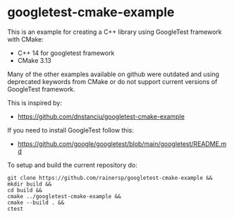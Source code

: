 # googletest-cmake-example
This is an example for creating a C++ library using GoogleTest framework with CMake:
- C++ 14 for googletest framework
- CMake 3.13

Many of the other examples available on github were outdated and using deprecated keywords from CMake or do not support current versions of GoogleTest framework.

This is inspired by:
- https://github.com/dnstanciu/googletest-cmake-example

If you need to install GoogleTest follow this:
- https://github.com/google/googletest/blob/main/googletest/README.md

To setup and build the current repository do:
```
git clone https://github.com/rainersp/googletest-cmake-example &&
mkdir build &&
cd build &&
cmake ../googletest-cmake-example &&
cmake --build . &&
ctest
```

